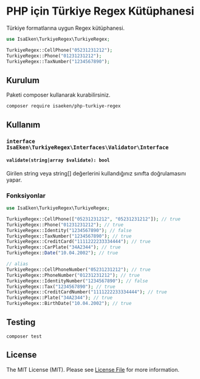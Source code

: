 # PHP için Türkiye Regex Kütüphanesi

Türkiye formatlarına uygun Regex kütüphanesi.

````php
use IsaEken\TurkiyeRegex\TurkiyeRegex;

TurkiyeRegex::CellPhone("05231231212");
TurkiyeRegex::Phone("01231231212");
TurkiyeRegex::TaxNumber("1234567890");
````

## Kurulum

Paketi composer kullanarak kurabilirsiniz.

````shell
composer require isaeken/php-turkiye-regex
````

## Kullanım

### ``interface IsaEken\TurkiyeRegex\Interfaces\Validator\Interface``

#### ``validate(string|array $validate): bool``

Girilen string veya string[] değerlerini kullandığınız sınıfta doğrulamasını yapar.

### Fonksiyonlar

````php
use IsaEken\TurkiyeRegex\TurkiyeRegex;

TurkiyeRegex::CellPhone(["05231231212", "05231231212"]); // true
TurkiyeRegex::Phone("01231231212"); // true
TurkiyeRegex::Identity("1234567890"); // false
TurkiyeRegex::TaxNumber("1234567890"); // true
TurkiyeRegex::CreditCard("1111222233334444"); // true
TurkiyeRegex::CarPlate("34A2344"); // true
TurkiyeRegex::Date("10.04.2002"); // true

// alias
TurkiyeRegex::CellPhoneNumber("05231231212"); // true
TurkiyeRegex::PhoneNumber("01231231212"); // true
TurkiyeRegex::IdentityNumber("1234567890"); // false
TurkiyeRegex::Tax("1234567890"); // true
TurkiyeRegex::CreditCardNumber("1111222233334444"); // true
TurkiyeRegex::Plate("34A2344"); // true
TurkiyeRegex::BirthDate("10.04.2002"); // true
````


## Testing

````shell
composer test
````

## License

The MIT License (MIT). Please see [License File](LICENSE.md) for more information.
